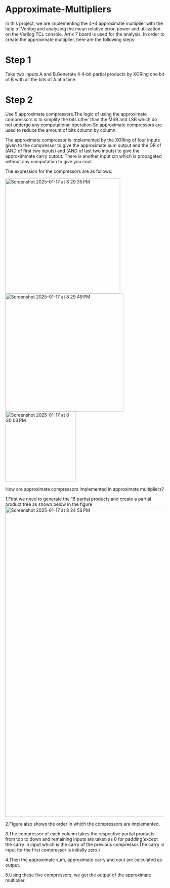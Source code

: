 # Approximate-Multipliers
In this project, we are implementing the 4*4 approximate multiplier with the help of Verilog and analyzing the mean relative error, power and utilization on the Verilog TCL console. Artix 7 board is used for the analysis.
In order to create the approximate multiplier, here are the following steps:
# Step 1
Take two inputs A and B.Generate 4 4-bit partial products by XORing one bit of B with all the bits of A at a time.
# Step 2
Use 5 approximate compressors.The logic of using the approximate compressors is to simplify the bits other than the MSB and LSB which do not undergo any computational operation.So approximate compressors are used to reduce the amount of bits column by column.

The approximate compressor is implemented by the XORing of four inputs given to the compressor to give the approximate sum output and the OR of (AND of first two inputs) and (AND of last two inputs) to give the approximmate carry output. There is another input cin which is propagated without any computation to give you cout.

The expression for the compressors are as follows:

<img width="363" alt="Screenshot 2025-01-17 at 8 29 35 PM" src="https://github.com/user-attachments/assets/b7cd17aa-924d-4fe1-93a5-ba5b2cf58269" />



<img width="373" alt="Screenshot 2025-01-17 at 8 29 49 PM" src="https://github.com/user-attachments/assets/3867b0d7-d166-4695-bbf8-f076d0c79024" />



<img width="222" alt="Screenshot 2025-01-17 at 8 30 03 PM" src="https://github.com/user-attachments/assets/0a8972ad-7931-46ec-bcc5-62d594821196" />


How are approximate compressors implemented in approximate multipliers?

1.First we need to generate the 16 partial products and create a partial product tree as shown below in the figure
<img width="978" alt="Screenshot 2025-01-17 at 8 24 56 PM" src="https://github.com/user-attachments/assets/ea0cfa2d-9c12-4bfc-98e7-2e0922a833be" />


2.Figure also shows the order in which the compressors are implemented.


3.The compressor of each column takes the respective partial products from top to down and remaining inputs are taken as 0 for padding(except the carry in input which is the carry of the previous compressor.The carry in input for the first compressor is initially zero.)


4.Then the approximate sum, approximate carry and cout are calculated as output. 


5.Using these five compressors, we get the output of the approximate multiplier.





  

                       


